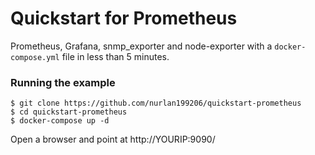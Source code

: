 # Quickstart for Prometheus

Prometheus, Grafana, snmp_exporter and node-exporter with a `docker-compose.yml` file in less than 5 minutes.

### Running the example

```
$ git clone https://github.com/nurlan199206/quickstart-prometheus
$ cd quickstart-prometheus
$ docker-compose up -d
```
Open a browser and point at http://YOURIP:9090/




